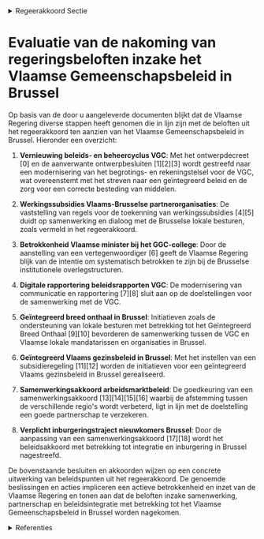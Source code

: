 

<details>
        <summary>Regeerakkoord Sectie </summary>
        <p>5.3 Vlaamse partners Het Vlaams Gemeenschapsbeleid in Brussel moet een overlegd en geïntegreerd beleid zijn. In dat opzicht is de relatie met de VGC essentieel. De VGC een lokaal bestuur wiens beslissingen onder toezicht vallen van de Vlaamse gemeenschap maar partnerschap is het uitgangspunt. In overleg worden de strategische doelstellingen bepaald, met duidelijke aansturingslijnen en klare taakaf-spraken. Hierbij wordt vanzelfsprekend toegezien op de correcte besteding van de middelen door de VGC. Daarbij werken we ook verder aan een modern begrotings- en rekeningstelsel voor de VGC. Evengoed veronderstelt een goed partner-schap dat het beleid van de VGC niet indruist tegen dat van de Vlaamse overheid. De Vlaamse minister bevoegd voor Brussel zal systematisch en conform de Bijzondere wet op de Brusselse Instellingen deelnemen aan de vergade-ringen van ook het GGC-college, en we dringen er op aan ook bij de voorbereiding betrokken te worden. De Vlaamse minister bevoegd voor Brussel brengt door middel van mededelingen aan de regering systematisch de collega’s van de Vlaamse regering op de hoogte van de beleidsbe-slissingen in het VGC- en GGC-college. We nodigen het Vlaams parlement opnieuw uit om regelmatig gemeenschappelijke vergade-ringen te organiseren van de Commissie-Brussel met de Raad van de Vlaamse Gemeenschaps-commissie. Zo kunnen de leden van de Raad van de Vlaamse Gemeenschapscommissie worden uitgenodigd voor de toelichting en debat over de Beleidsnota’s over de gemeenschapsbevoegd-heden in Brussel. We gaan ook in dialoog met de Brusselse lokale besturen, en benutten concrete mogelijkheden die zich aandienen om met hen samen te werken. In de afspraken met de VGC zorgen we voor een overlegplatform tussen de VGC en alle Vlaamse lokale mandatarissen. </p>
        </details> 

# Evaluatie van de nakoming van regeringsbeloften inzake het Vlaamse Gemeenschapsbeleid in Brussel

Op basis van de door u aangeleverde documenten blijkt dat de Vlaamse Regering diverse stappen heeft genomen die in lijn zijn met de beloften uit het regeerakkoord ten aanzien van het Vlaamse Gemeenschapsbeleid in Brussel. Hieronder een overzicht:

1. **Vernieuwing beleids- en beheercyclus VGC**: Met het ontwerpdecreet \[0\] en de aanverwante ontwerpbesluiten \[1\]\[2\]\[3\] wordt gestreefd naar een modernisering van het begrotings- en rekeningstelsel voor de VGC, wat overeenstemt met het streven naar een geïntegreerd beleid en de zorg voor een correcte besteding van middelen.

2. **Werkingssubsidies Vlaams-Brusselse partnerorganisaties**: De vaststelling van regels voor de toekenning van werkingssubsidies \[4\]\[5\] duidt op samenwerking en dialoog met de Brusselse lokale besturen, zoals vermeld in het regeerakkoord.

3. **Betrokkenheid Vlaamse minister bij het GGC-college**: Door de aanstelling van een vertegenwoordiger \[6\] geeft de Vlaamse Regering blijk van de intentie om systematisch betrokken te zijn bij de Brusselse institutionele overlegstructuren.

4. **Digitale rapportering beleidsrapporten VGC**: De modernisering van communicatie en rapportering \[7\]\[8\] sluit aan op de doelstellingen voor de samenwerking met de VGC.

5. **Geïntegreerd breed onthaal in Brussel**: Initiatieven zoals de ondersteuning van lokale besturen met betrekking tot het Geïntegreerd Breed Onthaal \[9\]\[10\] bevorderen de samenwerking tussen de VGC en Vlaamse lokale mandatarissen en organisaties in Brussel.

6. **Geïntegreerd Vlaams gezinsbeleid in Brussel**: Met het instellen van een subsidieregeling \[11\]\[12\] worden de initiatieven voor een geïntegreerd Vlaams gezinsbeleid in Brussel gerealiseerd.

7. **Samenwerkingsakkoord arbeidsmarktbeleid**: De goedkeuring van een samenwerkingsakkoord \[13\]\[14\]\[15\]\[16\] waarbij de afstemming tussen de verschillende regio's wordt verbeterd, ligt in lijn met de doelstelling een goede partnerschap te verzekeren.

8. **Verplicht inburgeringstraject nieuwkomers Brussel**: Door de aanpassing van een samenwerkingsakkoord \[17\]\[18\] wordt het beleidsakkoord met betrekking tot integratie en inburgering in Brussel nagestreefd.

De bovenstaande besluiten en akkoorden wijzen op een concrete uitwerking van beleidspunten uit het regeerakkoord. De genoemde beslissingen en acties impliceren een actieve betrokkenheid en inzet van de Vlaamse Regering en tonen aan dat de beloften inzake samenwerking, partnerschap en beleidsintegratie met betrekking tot het Vlaamse Gemeenschapsbeleid in Brussel worden nagekomen.

<details>
        <summary> Referenties</summary>
        **[\[0\]](https://beslissingenvlaamseregering.vlaanderen.be/?search=Vlaamse%20Gemeenschapscommissie%20%28VGC%29%3A%20vernieuwing%20beleids-%20en%20beheercyclus%20en%20bestuurlijk%20toezicht&dateOption=select&startDate=2020-12-04T09%3A00%3A00Z&endDate=2020-12-04T09%3A00%3A00Z)** : **(2020-12-04)** Vlaamse Gemeenschapscommissie (VGC): vernieuwing beleids- en beheercyclus en bestuurlijk toezicht 

**[\[1\]](https://beslissingenvlaamseregering.vlaanderen.be/?search=Vlaamse%20Gemeenschapscommissie%20%28VGC%29%3A%20vernieuwing%20beleids-%20en%20beheercyclus%20en%20bestuurlijk%20toezicht&dateOption=select&startDate=2020-07-17T08%3A00%3A00Z&endDate=2020-07-17T08%3A00%3A00Z)** : **(2020-07-17)** Vlaamse Gemeenschapscommissie (VGC): vernieuwing beleids- en beheercyclus en bestuurlijk toezicht 

**[\[2\]](https://beslissingenvlaamseregering.vlaanderen.be/?search=Beleids-%20en%20beheerscyclus%20%28BBC%29%20Vlaamse%20Gemeenschapscommissie%20%28VGC%29%3A%20wijzigingsbesluit&dateOption=select&startDate=2023-05-12T08%3A00%3A00Z&endDate=2023-05-12T08%3A00%3A00Z)** : **(2023-05-12)** Beleids- en beheerscyclus (BBC) Vlaamse Gemeenschapscommissie (VGC): wijzigingsbesluit 

**[\[3\]](https://beslissingenvlaamseregering.vlaanderen.be/?search=Beleids-%20en%20beheerscyclus%20%28BBC%29%20Vlaamse%20Gemeenschapscommissie%20%28VGC%29%3A%20wijzigingsbesluit&dateOption=select&startDate=2023-07-14T08%3A00%3A00Z&endDate=2023-07-14T08%3A00%3A00Z)** : **(2023-07-14)** Beleids- en beheerscyclus (BBC) Vlaamse Gemeenschapscommissie (VGC): wijzigingsbesluit 

**[\[4\]](https://beslissingenvlaamseregering.vlaanderen.be/?search=Regels%20toekenning%20werkingssubsidies%20Vlaams-Brusselse%20partnerorganisaties%20in%20het%20kader%20van%20het%20Brusselbeleid&dateOption=select&startDate=2023-03-10T09%3A00%3A00Z&endDate=2023-03-10T09%3A00%3A00Z)** : **(2023-03-10)** Regels toekenning werkingssubsidies Vlaams-Brusselse partnerorganisaties in het kader van het Brusselbeleid 

**[\[5\]](https://beslissingenvlaamseregering.vlaanderen.be/?search=Regels%20toekenning%20werkingssubsidies%20Vlaams-Brusselse%20partnerorganisaties&dateOption=select&startDate=2023-02-17T09%3A00%3A00Z&endDate=2023-02-17T09%3A00%3A00Z)** : **(2023-02-17)** Regels toekenning werkingssubsidies Vlaams-Brusselse partnerorganisaties 

**[\[6\]](https://beslissingenvlaamseregering.vlaanderen.be/?search=Overlegcomit%C3%A9%20Federale%20regering%20-%20gemeenschaps-%20en%20gewestregeringen%3A%20vertegenwoordiging%20van%20de%20Vlaamse%20Regering%20en%20adviesverlening%20door%20de%20beleidsdomeinen&dateOption=select&startDate=2019-10-11T08%3A00%3A00Z&endDate=2019-10-11T08%3A00%3A00Z)** : **(2019-10-11)** Overlegcomité Federale regering - gemeenschaps- en gewestregeringen: vertegenwoordiging van de Vlaamse Regering en adviesverlening door de beleidsdomeinen 

**[\[7\]](https://beslissingenvlaamseregering.vlaanderen.be/?search=Digitale%20rapportering%20beleidsrapporten%20Vlaamse%20Gemeenschapscommissie%20%28VGC%29%20in%20kader%20van%20bestuurlijk%20toezicht&dateOption=select&startDate=2021-07-09T08%3A00%3A00Z&endDate=2021-07-09T08%3A00%3A00Z)** : **(2021-07-09)** Digitale rapportering beleidsrapporten Vlaamse Gemeenschapscommissie (VGC) in kader van bestuurlijk toezicht 

**[\[8\]](https://beslissingenvlaamseregering.vlaanderen.be/?search=Digitale%20rapportering%20Vlaamse%20Gemeenschapscommissie%20%28VGC%29&dateOption=select&startDate=2021-04-02T08%3A00%3A00Z&endDate=2021-04-02T08%3A00%3A00Z)** : **(2021-04-02)** Digitale rapportering Vlaamse Gemeenschapscommissie (VGC) 

**[\[9\]](https://beslissingenvlaamseregering.vlaanderen.be/?search=Plan%20Vlaamse%20Veerkracht%3A%20Subsidi%C3%ABring%20en%20ondersteuning%20van%20de%20lokale%20besturen%20in%20functie%20van%20het%20realiseren%20van%20samenwerkingsverbanden%20ge%C3%AFntegreerd%20breed%20onthaal%20in%20heel%20Vlaanderen%20en%20Brussel&dateOption=select&startDate=2021-07-16T06%3A00%3A00Z&endDate=2021-07-16T06%3A00%3A00Z)** : **(2021-07-16)** Plan Vlaamse Veerkracht: Subsidiëring en ondersteuning van de lokale besturen in functie van het realiseren van samenwerkingsverbanden geïntegreerd breed onthaal in heel Vlaanderen en Brussel 

**[\[10\]](https://beslissingenvlaamseregering.vlaanderen.be/?search=Verlenging%20subsidi%C3%ABring%20lokale%20besturen%20voor%20realiseren%20samenwerkingsverbanden%20Ge%C3%AFntegreerd%20Breed%20Onthaal%20in%20Vlaanderen%20en%20Brussel&dateOption=select&startDate=2023-09-15T08%3A00%3A00Z&endDate=2023-09-15T08%3A00%3A00Z)** : **(2023-09-15)** Verlenging subsidiëring lokale besturen voor realiseren samenwerkingsverbanden Geïntegreerd Breed Onthaal in Vlaanderen en Brussel 

**[\[11\]](https://beslissingenvlaamseregering.vlaanderen.be/?search=Subsidi%C3%ABring%20Vlaams%20ge%C3%AFntegreerd%20gezinsbeleid%20in%20Brussel&dateOption=select&startDate=2021-12-10T09%3A00%3A00Z&endDate=2021-12-10T09%3A00%3A00Z)** : **(2021-12-10)** Subsidiëring Vlaams geïntegreerd gezinsbeleid in Brussel 

**[\[12\]](https://beslissingenvlaamseregering.vlaanderen.be/?search=Subsidi%C3%ABring%20Vlaams%20ge%C3%AFntegreerd%20gezinsbeleid%20in%20Brussel&dateOption=select&startDate=2022-02-04T09%3A00%3A00Z&endDate=2022-02-04T09%3A00%3A00Z)** : **(2022-02-04)** Subsidiëring Vlaams geïntegreerd gezinsbeleid in Brussel 

**[\[13\]](https://beslissingenvlaamseregering.vlaanderen.be/?search=Samenwerkingsakkoord%20met%20Brussel%20betreffende%20het%20arbeidsmarktbeleid%3A%20instemmingsdecreet&dateOption=select&startDate=2020-07-17T08%3A00%3A00Z&endDate=2020-07-17T08%3A00%3A00Z)** : **(2020-07-17)** Samenwerkingsakkoord met Brussel betreffende het arbeidsmarktbeleid: instemmingsdecreet 

**[\[14\]](https://beslissingenvlaamseregering.vlaanderen.be/?search=Instemmingsdecreet%20samenwerkingsakkoord%20met%20Brussel%20over%20het%20arbeidsmarktbeleid&dateOption=select&startDate=2020-12-11T09%3A00%3A00Z&endDate=2020-12-11T09%3A00%3A00Z)** : **(2020-12-11)** Instemmingsdecreet samenwerkingsakkoord met Brussel over het arbeidsmarktbeleid 

**[\[15\]](https://beslissingenvlaamseregering.vlaanderen.be/?search=Instemmingsdecreet%20samenwerkingsakkoord%20met%20Brussel%20over%20de%20afstemming%20van%20het%20arbeidsmarktbeleid%2C%20en%20de%20opleiding%2C%20vorming%20en%20de%20bevordering%20van%20de%20mobiliteit%20van%20werkzoekenden&dateOption=select&startDate=2021-06-18T08%3A00%3A00Z&endDate=2021-06-18T08%3A00%3A00Z)** : **(2021-06-18)** Instemmingsdecreet samenwerkingsakkoord met Brussel over de afstemming van het arbeidsmarktbeleid, en de opleiding, vorming en de bevordering van de mobiliteit van werkzoekenden 

**[\[16\]](https://beslissingenvlaamseregering.vlaanderen.be/?search=Instemmingsdecreet%20samenwerkingsakkoord%20met%20Brussel%20over%20de%20afstemming%20van%20het%20arbeidsmarktbeleid%2C%20en%20de%20opleiding%2C%20vorming%20en%20de%20bevordering%20van%20de%20mobiliteit%20van%20werkzoekenden&dateOption=select&startDate=2021-07-09T08%3A00%3A00Z&endDate=2021-07-09T08%3A00%3A00Z)** : **(2021-07-09)** Instemmingsdecreet samenwerkingsakkoord met Brussel over de afstemming van het arbeidsmarktbeleid, en de opleiding, vorming en de bevordering van de mobiliteit van werkzoekenden 

**[\[17\]](https://beslissingenvlaamseregering.vlaanderen.be/?search=Verplicht%20inburgeringstraject%20nieuwkomers%20Brussel-Hoofdstad%3A%20gewijzigde%20samenwerkingsakkoord%20en%20voorontwerp%20instemmingsdecreet&dateOption=select&startDate=2023-09-08T08%3A00%3A00Z&endDate=2023-09-08T08%3A00%3A00Z)** : **(2023-09-08)** Verplicht inburgeringstraject nieuwkomers Brussel-Hoofdstad: gewijzigde samenwerkingsakkoord en voorontwerp instemmingsdecreet 

**[\[18\]](https://beslissingenvlaamseregering.vlaanderen.be/?search=Verplicht%20inburgeringstraject%20nieuwkomers%20Brussel-Hoofdstad%3A%20gewijzigde%20samenwerkingsakkoord%20en%20voorontwerp%20instemmingsdecreet&dateOption=select&startDate=2023-11-17T09%3A00%3A00Z&endDate=2023-11-17T09%3A00%3A00Z)** : **(2023-11-17)** Verplicht inburgeringstraject nieuwkomers Brussel-Hoofdstad: gewijzigde samenwerkingsakkoord en voorontwerp instemmingsdecreet 
        </details> 

